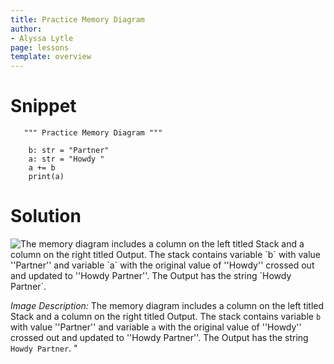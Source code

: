 ```yaml
---
title: Practice Memory Diagram
author:
- Alyssa Lytle
page: lessons
template: overview
---
```


# Snippet
<pre>
<code class="python">   """ Practice Memory Diagram """

    b: str = "Partner"
    a: str = "Howdy "
    a += b
    print(a)
</code></pre>

# Solution

<img class="img-fluid" src="/static/assets/f23/basic-00-sol.png" alt="The memory diagram includes a column on the left titled Stack and a column on the right titled Output. The stack contains variable `b` with value ''Partner'' and variable `a` with the original value of ''Howdy'' crossed out and updated to ''Howdy Partner''. The Output has the string `Howdy Partner`. "  />

*Image Description:* The memory diagram includes a column on the left titled Stack and a column on the right titled Output. The stack contains variable `b` with value ''Partner'' and variable `a` with the original value of ''Howdy'' crossed out and updated to ''Howdy Partner''. The Output has the string `Howdy Partner`. "